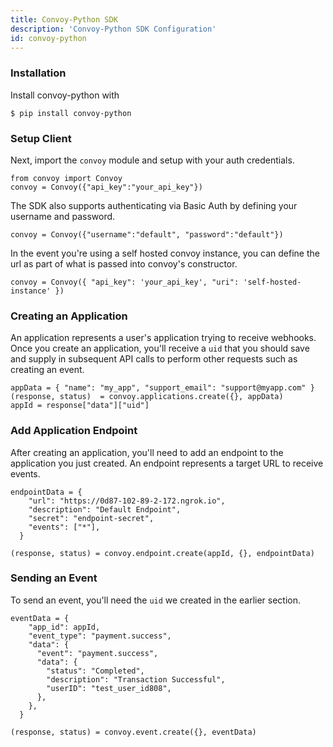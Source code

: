 ```yaml
---
title: Convoy-Python SDK
description: 'Convoy-Python SDK Configuration'
id: convoy-python
---
```



### Installation
Install convoy-python with

```bash[terminal]
$ pip install convoy-python
```

### Setup Client
Next, import the `convoy` module and setup with your auth credentials.

```python[example]
from convoy import Convoy
convoy = Convoy({"api_key":"your_api_key"})
```
The SDK also supports authenticating via Basic Auth by defining your username and password.

```python[example]
convoy = Convoy({"username":"default", "password":"default"})
```

In the event you're using a self hosted convoy instance, you can define the url as part of what is passed into convoy's constructor.

```python[example]
convoy = Convoy({ "api_key": 'your_api_key', "uri": 'self-hosted-instance' })
```
### Creating an Application

An application represents a user's application trying to receive webhooks. Once you create an application, you'll receive a `uid` that you should save and supply in subsequent API calls to perform other requests such as creating an event.

```python[example]
appData = { "name": "my_app", "support_email": "support@myapp.com" }
(response, status)  = convoy.applications.create({}, appData)
appId = response["data"]["uid"]

```

### Add Application Endpoint

After creating an application, you'll need to add an endpoint to the application you just created. An endpoint represents a target URL to receive events.

```python[example]
endpointData = {
    "url": "https://0d87-102-89-2-172.ngrok.io",
    "description": "Default Endpoint",
    "secret": "endpoint-secret",
    "events": ["*"],
  }

(response, status) = convoy.endpoint.create(appId, {}, endpointData)
```

### Sending an Event

To send an event, you'll need the `uid` we created in the earlier section.

```python[example]
eventData = {
    "app_id": appId,
    "event_type": "payment.success",
    "data": {
      "event": "payment.success",
      "data": {
        "status": "Completed",
        "description": "Transaction Successful",
        "userID": "test_user_id808",
      },
    },
  }

(response, status) = convoy.event.create({}, eventData)
```